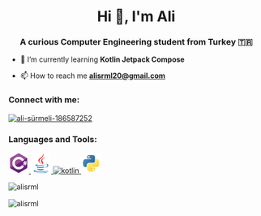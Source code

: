 <h1 align="center">Hi 👋, I'm Ali</h1>
<h3 align="center">A curious Computer Engineering student from Turkey 🇹🇷</h3>

- 🌱 I’m currently learning **Kotlin Jetpack Compose**

- 📫 How to reach me **alisrml20@gmail.com**

<h3 align="left">Connect with me:</h3>
<p align="left">
<a href="https://linkedin.com/in/ali-sürmeli-186587252" target="blank"><img align="center" src="https://raw.githubusercontent.com/rahuldkjain/github-profile-readme-generator/master/src/images/icons/Social/linked-in-alt.svg" alt="ali-sürmeli-186587252" height="30" width="40" /></a>
</p>

<h3 align="left">Languages and Tools:</h3>
<p align="left"> <a href="https://www.w3schools.com/cs/" target="_blank" rel="noreferrer"> <img src="https://raw.githubusercontent.com/devicons/devicon/master/icons/csharp/csharp-original.svg" alt="csharp" width="40" height="40"/> </a> <a href="https://www.java.com" target="_blank" rel="noreferrer"> <img src="https://raw.githubusercontent.com/devicons/devicon/master/icons/java/java-original.svg" alt="java" width="40" height="40"/> </a> <a href="https://kotlinlang.org" target="_blank" rel="noreferrer"> <img src="https://www.vectorlogo.zone/logos/kotlinlang/kotlinlang-icon.svg" alt="kotlin" width="40" height="40"/> </a> <a href="https://www.python.org" target="_blank" rel="noreferrer"> <img src="https://raw.githubusercontent.com/devicons/devicon/master/icons/python/python-original.svg" alt="python" width="40" height="40"/> </a> </p>

<p><img align="center" src="https://github-readme-stats.vercel.app/api/top-langs?username=alisrml&show_icons=true&locale=en&layout=compact" alt="alisrml" /></p>

<p><img align="center" src="https://github-readme-streak-stats.herokuapp.com/?user=alisrml&" alt="alisrml" /></p>
